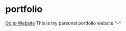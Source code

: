 # portfolio
[Go to Website](https://pratishthasaini.github.io/portfolio/)
This is my personal portfolio website ^-^
